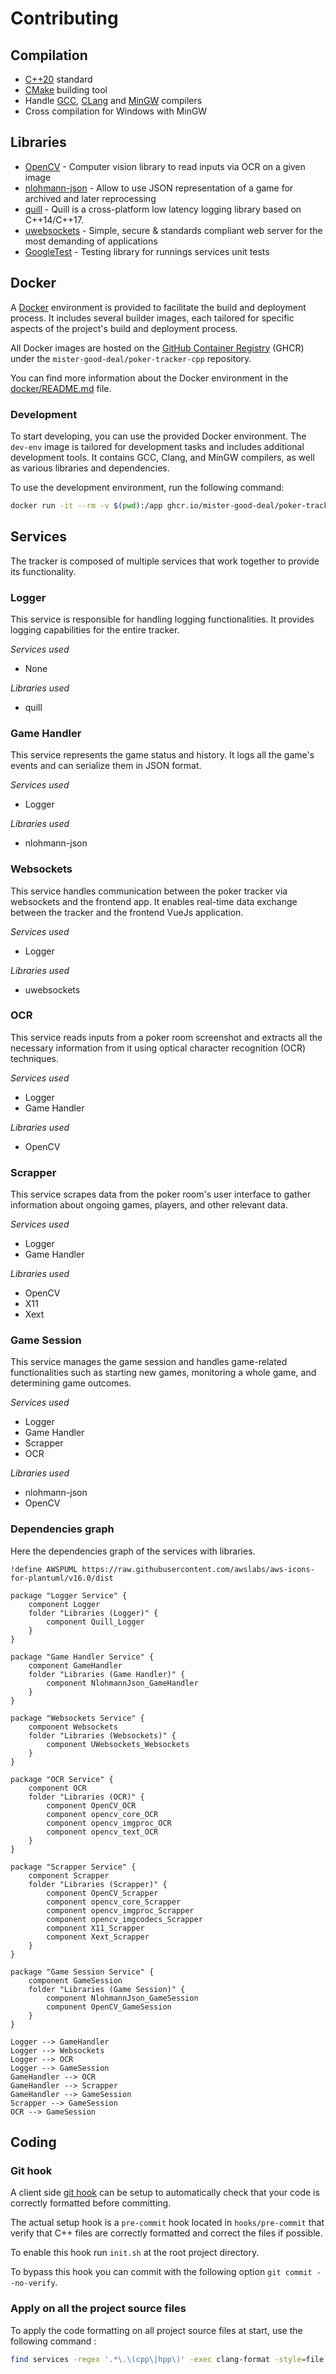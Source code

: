 # Contributing

## Compilation

- [C++20](https://en.cppreference.com/w/cpp/20) standard
- [CMake](https://cmake.org/) building tool
- Handle [GCC](https://gcc.gnu.org/), [CLang](https://clang.llvm.org/) and [MinGW](https://www.mingw-w64.org/) compilers
- Cross compilation for Windows with MinGW

## Libraries

- [OpenCV](https://github.com/opencv/opencv) - Computer vision library to read inputs via OCR on a given image
- [nlohmann-json](https://github.com/nlohmann/json) - Allow to use JSON representation of a game for archived and later
  reprocessing
- [quill](https://github.com/odygrd/quill) - Quill is a cross-platform low latency logging library based on C++14/C++17.
- [uwebsockets](https://github.com/uNetworking/uWebSockets) - Simple, secure & standards compliant web server for the most
  demanding of applications
- [GoogleTest](https://github.com/google/googletest) - Testing library for runnings services unit tests

## Docker

A [Docker](https://www.docker.com/) environment is provided to facilitate the build and deployment process. It includes several
builder images, each tailored for specific aspects of the project's build and deployment process.

All Docker images are hosted on
the [GitHub Container Registry](https://github.com/mister-good-deal?tab=packages&repo_name=poker-tracker-cpp) (GHCR) under
the `mister-good-deal/poker-tracker-cpp` repository.

You can find more information about the Docker environment in the [docker/README.md](docker/README.md) file.

### Development

To start developing, you can use the provided Docker environment. The `dev-env` image is tailored for development tasks and includes
additional development tools. It contains GCC, Clang, and MinGW compilers, as well as various libraries and dependencies.

To use the development environment, run the following command:

```bash
docker run -it --rm -v $(pwd):/app ghcr.io/mister-good-deal/poker-tracker-cpp/dev-env:latest
```

## Services

The tracker is composed of multiple services that work together to provide its functionality.

### Logger

This service is responsible for handling logging functionalities. It provides logging capabilities for the entire tracker.

*Services used*

- None

*Libraries used*

- quill

### Game Handler

This service represents the game status and history. It logs all the game's events and can serialize them in JSON format.

*Services used*

- Logger

*Libraries used*

- nlohmann-json

### Websockets

This service handles communication between the poker tracker via websockets and the frontend app. It enables real-time data exchange between
the
tracker and the frontend VueJs application.

*Services used*

- Logger

*Libraries used*

- uwebsockets

### OCR

This service reads inputs from a poker room screenshot and extracts all the necessary information from it using optical character
recognition (OCR) techniques.

*Services used*

- Logger
- Game Handler

*Libraries used*

- OpenCV

### Scrapper

This service scrapes data from the poker room's user interface to gather information about ongoing games, players, and other relevant data.

*Services used*

- Logger
- Game Handler

*Libraries used*

- OpenCV
- X11
- Xext

### Game Session

This service manages the game session and handles game-related functionalities such as starting new games, monitoring a whole game, and
determining game outcomes.

*Services used*

- Logger
- Game Handler
- Scrapper
- OCR

*Libraries used*

- nlohmann-json
- OpenCV

### Dependencies graph

Here the dependencies graph of the services with libraries.

```plantuml
!define AWSPUML https://raw.githubusercontent.com/awslabs/aws-icons-for-plantuml/v16.0/dist

package "Logger Service" {
    component Logger
    folder "Libraries (Logger)" {
        component Quill_Logger
    }
}

package "Game Handler Service" {
    component GameHandler
    folder "Libraries (Game Handler)" {
        component NlohmannJson_GameHandler
    }
}

package "Websockets Service" {
    component Websockets
    folder "Libraries (Websockets)" {
        component UWebsockets_Websockets
    } 
}

package "OCR Service" {
    component OCR
    folder "Libraries (OCR)" {
        component OpenCV_OCR
        component opencv_core_OCR
        component opencv_imgproc_OCR
        component opencv_text_OCR
    }
}

package "Scrapper Service" {
    component Scrapper
    folder "Libraries (Scrapper)" {
        component OpenCV_Scrapper
        component opencv_core_Scrapper
        component opencv_imgproc_Scrapper
        component opencv_imgcodecs_Scrapper
        component X11_Scrapper
        component Xext_Scrapper
    }
}

package "Game Session Service" {
    component GameSession
    folder "Libraries (Game Session)" {
        component NlohmannJson_GameSession
        component OpenCV_GameSession
    }
}

Logger --> GameHandler
Logger --> Websockets
Logger --> OCR
Logger --> GameSession
GameHandler --> OCR
GameHandler --> Scrapper
GameHandler --> GameSession
Scrapper --> GameSession
OCR --> GameSession
```

## Coding

### Git hook

A client side [git hook](https://git-scm.com/book/en/v2/Customizing-Git-Git-Hooks) can be setup to automatically check that your code
is correctly formatted before committing.

The actual setup hook is a `pre-commit` hook located in `hooks/pre-commit` that verify that C++ files are
correctly formatted and correct the files if possible.

To enable this hook run `init.sh` at the root project directory.

To bypass this hook you can commit with the following option `git commit --no-verify`.

### Apply on all the project source files

To apply the code formatting on all project source files at start, use the following command :

```bash
find services -regex '.*\.\(cpp\|hpp\)' -exec clang-format -style=file -i {} \;
```
